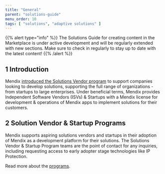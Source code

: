 ```yaml
---
title: "General"
parent: "solutions-guide"
menu_order: 10
tags: [ "solutions", "adaptive solutions" ]
---
```


{{% alert type="info" %}}
The Solutions Guide for creating content in the Marketplace is under active development and will be regularly extended with new sections. Make sure to check in regularly to stay up to date with the latest content!
{{% /alert %}}

## 1 Introduction

Mendix [introduced the Solutions Vendor program](https://www.mendix.com/blog/introducing-the-mendix-isv-partner-program/) to support companies looking to develop solutions, supporting the full range of organizations - from startups to large enterprises. Under beneficial terms, Mendix provides Independent Software Vendors (ISVs) & Startups with a Mendix license for development & operations of Mendix apps to implement solutions for their customers.


## 2 Solution Vendor & Startup Programs

Mendix supports aspiring solutions vendors and startups in their adoption of Mendix as a development platform for their solutions. The Solutions Vendor & Startup Program teams are the point of contact for any inquiries, including requesting access to early adopter stage technologies like IP Protection.

Read more about the [programs](vendor-programs).
